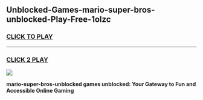 
## Unblocked-Games-mario-super-bros-unblocked-Play-Free-1olzc
<h3>
<a href="https://premium76.site?title=mario-super-bros-unblocked&ref=21A">CLICK TO PLAY</a></h3>
<hr>

<h3>
<a href="https://premium76.site?title=mario-super-bros-unblocked&ref=21A">CLICK 2 PLAY</a>
  
</h3>

<a href="https://premium76.site?title=mario-super-bros-unblocked&ref=21A"><img src="https://clearcache.store/games.png"></a>


**mario-super-bros-unblocked games unblocked: Your Gateway to Fun and Accessible Online Gaming**
